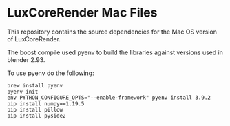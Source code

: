 # LuxCoreRender Mac Files #

This repository contains the source dependencies for the Mac OS version of LuxCoreRender.

The boost compile used pyenv to build the libraries against versions used in blender 2.93.

To use pyenv do the following:
```
brew install pyenv
pyenv init
env PYTHON_CONFIGURE_OPTS="--enable-framework" pyenv install 3.9.2
pip install numpy==1.19.5
pip install pillow
pip install pyside2
```
